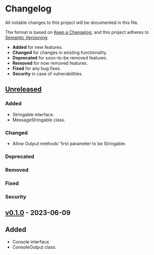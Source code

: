 # Changelog

All notable changes to this project will be documented in this file.

The format is based on [Keep a Changelog](https://keepachangelog.com/en/1.0.0/),
and this project adheres to [Semantic Versioning](https://semver.org/spec/v2.0.0.html).

-   **Added** for new features.
-   **Changed** for changes in existing functionality.
-   **Deprecated** for soon-to-be removed features.
-   **Removed** for now removed features.
-   **Fixed** for any bug fixes.
-   **Security** in case of vulnerabilities.

## [Unreleased](https://github.com/paulshryock/node-abstractions/compare/HEAD..v0.1.0)

### Added

-   Stringable interface.
-   MessageStringable class.

### Changed

-   Allow Output methods' first parameter to be Stringable.

### Deprecated

### Removed

### Fixed

### Security

## [v0.1.0](https://github.com/paulshryock/node-abstractions/releases/tag/v0.1.0) - 2023-06-09

## Added

-   Console interface.
-   ConsoleOutput class.
